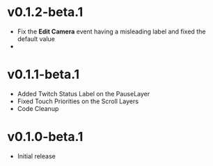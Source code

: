 # v0.1.2-beta.1
- Fix the **Edit Camera** event having a misleading label and fixed the default value
- 
# v0.1.1-beta.1
- Added Twitch Status Label on the PauseLayer
- Fixed Touch Priorities on the Scroll Layers
- Code Cleanup
# v0.1.0-beta.1
- Initial release